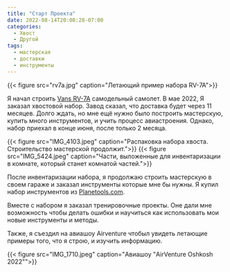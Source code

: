 ```yaml
---
title: "Старт Проекта"
date: 2022-08-14T20:08:28-07:00
categories:
  - Хвост
  - Другой
tags:
  - мастерская
  - доставки
  - инструменты
---
```


{{< figure src="rv7a.jpg" caption="Летающий пример набора RV-7A">}}

Я начал строить [Vans RV-7A](https://www.vansaircraft.com/rv-7/) самодельный самолет. В мае 2022, Я заказал хвостовой набор. Завод сказал, что доставка будет через 11 месяцев. Долго ждать, но мне ещё нужно было построить мастерскую, купить много инструментов, и учить процесс авиастроения. Однако, набор приехал в конце июня, после только 2 месяца.


{{< figure src="IMG_4103.jpeg" caption="Распаковка набора хвоста. Строительство мастерской продолжит.">}} 
{{< figure src="IMG_5424.jpeg" caption="Части, выложенные для инвентаризации в комнате, который станет комнатой частей.">}} 

После инвентаризации набора, я продолжаю строить мастерскую в cвоем гараже и заказал инструменты которые мне бы нужны. Я купил набор инструментов из [Planetools.com](https://planetools.com/). 

Вместе с набором я заказал тренировочные проекты. Оне дали мне возможность чтобы делать ошибки и научиться как использовать мои новые инструменты и методы.

Также, я съездил на авиашоу Airventure чтобыл увидеть летающие примеры того, что я строю, и изучить информацию.

{{< figure src="IMG_1710.jpeg" caption="Авиашоу \"AirVenture Oshkosh 2022\"">}} 